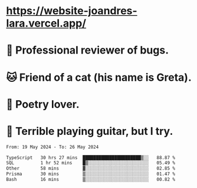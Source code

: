 # https://website-joandres-lara.vercel.app/
# 🐛 Professional reviewer of bugs.
# 🐱 Friend of a cat (his name is Greta).
# 📜 Poetry lover.
# 🎸 Terrible playing guitar, but I try.

<!--START_SECTION:waka-->

```txt
From: 19 May 2024 - To: 26 May 2024

TypeScript   30 hrs 27 mins  ██████████████████████▒░░   88.87 %
SQL          1 hr 52 mins    █▒░░░░░░░░░░░░░░░░░░░░░░░   05.49 %
Other        58 mins         ▓░░░░░░░░░░░░░░░░░░░░░░░░   02.85 %
Prisma       30 mins         ▒░░░░░░░░░░░░░░░░░░░░░░░░   01.47 %
Bash         16 mins         ▒░░░░░░░░░░░░░░░░░░░░░░░░   00.82 %
```

<!--END_SECTION:waka-->
